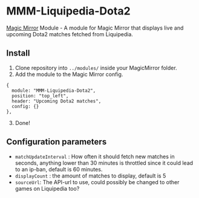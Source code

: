 # MMM-Liquipedia-Dota2
[Magic Mirror](https://magicmirror.builders/) Module - A module for Magic Mirror that displays live and upcoming Dota2 matches fetched from Liquipedia.

## Install
1. Clone repository into ``../modules/`` inside your MagicMirror folder.
2. Add the module to the Magic Mirror config.
```
{
  module: "MMM-Liquipedia-Dota2",
  position: "top_left",
  header: "Upcoming Dota2 matches",
  config: {}
},
```
3. Done!

## Configuration parameters
- ``matchUpdateInterval`` : How often it should fetch new matches in seconds, anything lower than 30 minutes is throttled since it could lead to an ip-ban, default is 60 minutes.
- ``displayCount`` : the amount of matches to display, default is 5
- ``sourceUrl``: The API-url to use, could possibly be changed to other games on Liquipedia too?
